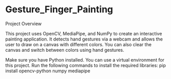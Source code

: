 # Gesture_Finger_Painting
Project Overview

This project uses OpenCV, MediaPipe, and NumPy to create an interactive painting application. It detects hand gestures via a webcam and allows the user to draw on a canvas with different colors. You can also clear the canvas and switch between colors using hand gestures.

Make sure you have Python installed. You can use a virtual environment for this project. Run the following commands to install the required libraries:
pip install opencv-python numpy mediapipe
